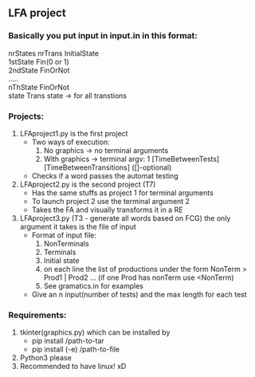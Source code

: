 ## LFA project



### Basically you put input in input.in in this format:

nrStates nrTrans InitialState  
1stState Fin(0 or 1)  
2ndState FinOrNot  
.....  
nThState FinOrNot  
state Trans state  -> for all transtions  

### Projects:

1. LFAproject1.py is the first project
    * Two ways of execution:
        1. No graphics -> no terminal arguments
        1. With graphics -> terminal argv: 1 [TimeBetweenTests] [TimeBetweenTransitions] ([]-optional)
    * Checks if a word passes the automat testing
1. LFAproject2.py is the second project (T7)
    * Has the same stuffs as project 1 for terminal arguments
    * To launch project 2 use the terminal argument 2
    * Takes the FA and visually transforms it in a RE
1. LFAproject3.py (T3 - generate all words based on FCG) the only argument it takes is the file of input
    * Format of input file:
        1. NonTerminals
        1. Terminals
        1. Initial state
        1. on each line the list of productions under the form NonTerm > Prod1 | Prod2 ... (if one Prod has nonTerm use <NonTerm)
        1. See gramatics.in for examples
    * Give an n input(number of tests) and the max length for each test


### Requirements:
1. tkinter(graphics.py) which can be installed by
    * pip install /path-to-tar
    * pip install (-e) /path-to-file
1. Python3 please
1. Recommended to have linux! xD


